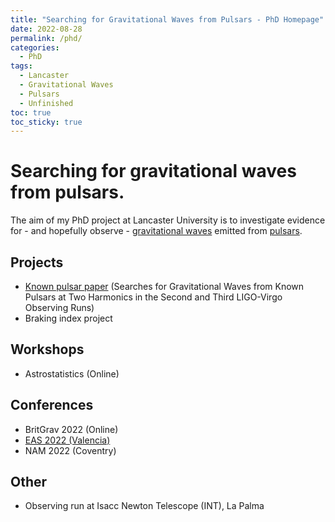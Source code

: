 ```yaml
---
title: "Searching for Gravitational Waves from Pulsars - PhD Homepage"
date: 2022-08-28
permalink: /phd/
categories:
  - PhD
tags:
  - Lancaster
  - Gravitational Waves
  - Pulsars
  - Unfinished
toc: true
toc_sticky: true
---
```


# Searching for gravitational waves from pulsars.

The aim of my PhD project at Lancaster University is to investigate evidence for - and hopefully observe - [gravitational waves](/_posts/2022-08-28-gravitational-waves.md) emitted from [pulsars](/_posts/2022-08-28-pulsars.md). 

## Projects
  - [Known pulsar paper](/_posts/2022-08-28-known-pulsar-paper.md) (Searches for Gravitational Waves from Known Pulsars at Two Harmonics in the Second and Third LIGO-Virgo Observing Runs)
  - Braking index project

## Workshops
  - Astrostatistics (Online)

## Conferences
  - BritGrav 2022 (Online)
  - [EAS 2022 (Valencia)](https://alhewitt.github.io/presentations/eas2022/)
  - NAM 2022 (Coventry)

## Other
 - Observing run at Isacc Newton Telescope (INT), La Palma
